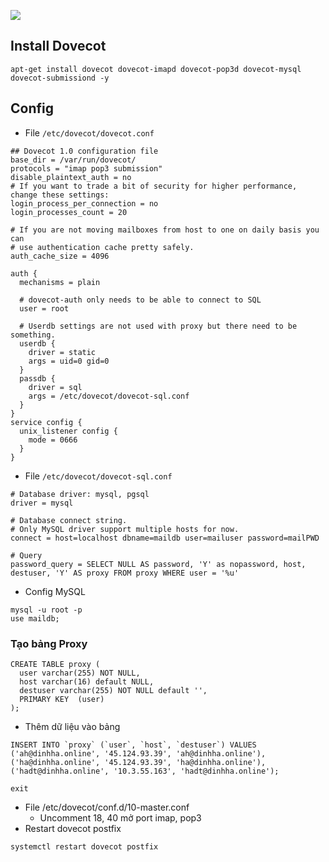 ![](https://hackmd.io/_uploads/r1f4r3qd2.png)
## Install Dovecot
```
apt-get install dovecot dovecot-imapd dovecot-pop3d dovecot-mysql dovecot-submissiond -y
```
## Config
- File `/etc/dovecot/dovecot.conf`
```
## Dovecot 1.0 configuration file
base_dir = /var/run/dovecot/
protocols = "imap pop3 submission"
disable_plaintext_auth = no
# If you want to trade a bit of security for higher performance, change these settings:
login_process_per_connection = no
login_processes_count = 20

# If you are not moving mailboxes from host to one on daily basis you can
# use authentication cache pretty safely.
auth_cache_size = 4096

auth {
  mechanisms = plain

  # dovecot-auth only needs to be able to connect to SQL
  user = root

  # Userdb settings are not used with proxy but there need to be something.
  userdb {
    driver = static 
    args = uid=0 gid=0
  }
  passdb {
    driver = sql
    args = /etc/dovecot/dovecot-sql.conf
  }
}
service config {
  unix_listener config {
    mode = 0666
  }
}
```
- File `/etc/dovecot/dovecot-sql.conf`
```
# Database driver: mysql, pgsql
driver = mysql

# Database connect string.
# Only MySQL driver support multiple hosts for now.
connect = host=localhost dbname=maildb user=mailuser password=mailPWD

# Query
password_query = SELECT NULL AS password, 'Y' as nopassword, host, destuser, 'Y' AS proxy FROM proxy WHERE user = '%u'
```
- Config MySQL
```
mysql -u root -p
use maildb;
```
### Tạo bảng Proxy
```
CREATE TABLE proxy (
  user varchar(255) NOT NULL,
  host varchar(16) default NULL,
  destuser varchar(255) NOT NULL default '',
  PRIMARY KEY  (user)
);
```
- Thêm dữ liệu vào bảng
```
INSERT INTO `proxy` (`user`, `host`, `destuser`) VALUES
('ah@dinhha.online', '45.124.93.39', 'ah@dinhha.online'),
('ha@dinhha.online', '45.124.93.39', 'ha@dinhha.online'),
('hadt@dinhha.online', '10.3.55.163', 'hadt@dinhha.online');
```
```
exit
```
- File /etc/dovecot/conf.d/10-master.conf
  - Uncomment 18, 40 mở port imap, pop3
- Restart dovecot postfix
```
systemctl restart dovecot postfix
```
